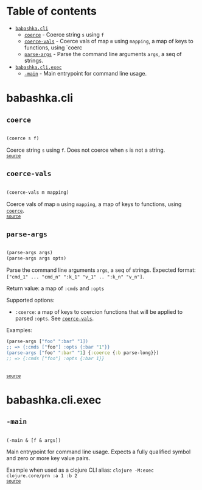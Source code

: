 # Table of contents
-  [`babashka.cli`](#babashkacli) 
    -  [`coerce`](#coerce) - Coerce string <code>s</code> using <code>f</code>
    -  [`coerce-vals`](#coerce-vals) - Coerce vals of map <code>m</code> using <code>mapping</code>, a map of keys to functions, using `coerc
    -  [`parse-args`](#parse-args) - Parse the command line arguments <code>args</code>, a seq of strings.
-  [`babashka.cli.exec`](#babashkacliexec) 
    -  [`-main`](#-main) - Main entrypoint for command line usage.
# babashka.cli 





## `coerce`
``` clojure

(coerce s f)
```


Coerce string `s` using `f`. Does not coerce when `s` is not a string.
<br><sub>[source](https://github.com/babashka/cli/blob/main/src/babashka/cli.cljc#L4-L9)</sub>
## `coerce-vals`
``` clojure

(coerce-vals m mapping)
```


Coerce vals of map `m` using `mapping`, a map of keys to functions, using [`coerce`](#coerce).
<br><sub>[source](https://github.com/babashka/cli/blob/main/src/babashka/cli.cljc#L11-L17)</sub>
## `parse-args`
``` clojure

(parse-args args)
(parse-args args opts)
```


Parse the command line arguments `args`, a seq of strings.
  Expected format: `["cmd_1" ... "cmd_n" ":k_1" "v_1" .. ":k_n" "v_n"]`.

  Return value: a map of `:cmds` and `:opts`

  Supported options:
  - `:coerce`: a map of keys to coercion functions that will be applied to parsed `:opts`. See [`coerce-vals`](#coerce-vals).

  Examples:
  ``` clojure
  (parse-args ["foo" ":bar" "1])
  ;; => {:cmds ["foo"] :opts {:bar "1"}}
  (parse-args ["foo" ":bar" "1] {:coerce {:b parse-long}})
  ;; => {:cmds ["foo"] :opts {:bar 1}}
  ```

<br><sub>[source](https://github.com/babashka/cli/blob/main/src/babashka/cli.cljc#L19-L46)</sub>
# babashka.cli.exec 





## `-main`
``` clojure

(-main & [f & args])
```


Main entrypoint for command line usage.
  Expects a fully qualified symbol and zero or more key value pairs.

  Example when used as a clojure CLI alias: ``` clojure -M:exec
  clojure.core/prn :a 1 :b 2 ```
<br><sub>[source](https://github.com/babashka/cli/blob/main/src/babashka/cli/exec.clj#L4-L18)</sub>
